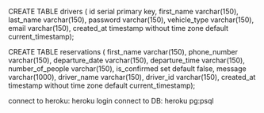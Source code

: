 CREATE TABLE drivers (
  id serial primary key,
  first_name varchar(150),
  last_name varchar(150),
  password varchar(150),
  vehicle_type varchar(150),
  email varchar(150),
  created_at timestamp without time zone default current_timestamp);

CREATE TABLE reservations (
  first_name varchar(150),
   phone_number varchar(150),
   departure_date varchar(150),
   departure_time varchar(150),
   number_of_people varchar(150),
   is_confirmed set default false,
   message varchar(1000),
   driver_name varchar(150),
   driver_id varchar(150),
   created_at timestamp without time zone default current_timestamp);



   connect to heroku: heroku login
   connect to DB: heroku pg:psql